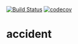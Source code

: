 [![Build Status](https://travis-ci.com/dvamedveda/accident.svg?branch=master)](https://travis-ci.com/dvamedveda/accident)
[![codecov](https://codecov.io/gh/dvamedveda/accident/branch/master/graph/badge.svg?token=2PJW2W35ZN)](https://codecov.io/gh/dvamedveda/accident)

# accident